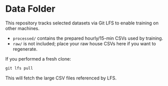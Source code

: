 # Data Folder

This repository tracks selected datasets via Git LFS to enable training on other machines.

- `processed/` contains the prepared hourly/15-min CSVs used by training.
- `raw/` is not included; place your raw house CSVs here if you want to regenerate.

If you performed a fresh clone:
```powershell
git lfs pull
```
This will fetch the large CSV files referenced by LFS.

